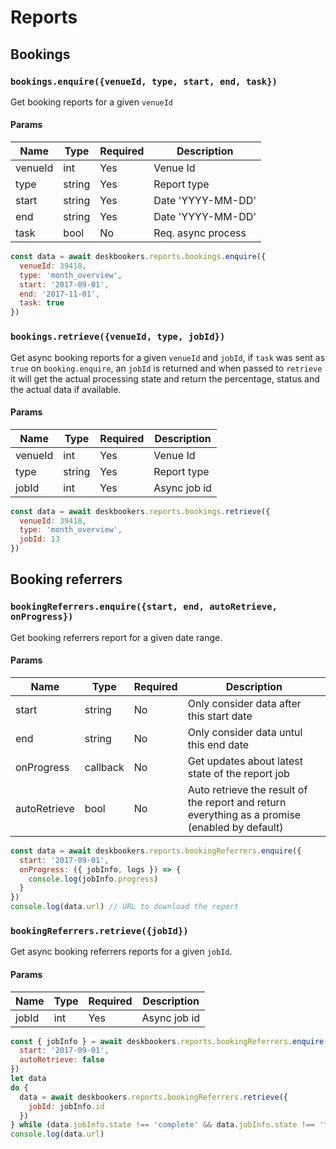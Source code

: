 # Reports

## Bookings

### `bookings.enquire({venueId, type, start, end, task})`

Get booking reports for a given `venueId`

#### Params

| Name           | Type   | Required | Description         |
| -------------- | ------ | -------- | ------------------- |
| venueId        | int    | Yes      | Venue Id            |
| type           | string | Yes      | Report type         |
| start          | string | Yes      | Date 'YYYY-MM-DD'   |
| end            | string | Yes      | Date 'YYYY-MM-DD'   |
| task           | bool   | No       | Req. async process  |

```js
const data = await deskbookers.reports.bookings.enquire({
  venueId: 39418,
  type: 'month_overview',
  start: '2017-09-01',
  end: '2017-11-01',
  task: true
})
```

### `bookings.retrieve({venueId, type, jobId})`

Get async booking reports for a given `venueId` and `jobId`,
if `task` was sent as `true` on `booking.enquire`, an `jobId`
is returned and when passed to `retrieve` it will get the actual
processing state and return the percentage, status and the actual
data if available.

#### Params

| Name           | Type   | Required | Description         |
| -------------- | ------ | -------- | ------------------- |
| venueId        | int    | Yes      | Venue Id            |
| type           | string | Yes      | Report type         |
| jobId          | int    | Yes      | Async job id        |

```js
const data = await deskbookers.reports.bookings.retrieve({
  venueId: 39418,
  type: 'month_overview',
  jobId: 13
})
```

## Booking referrers

### `bookingReferrers.enquire({start, end, autoRetrieve, onProgress})`

Get booking referrers report for a given date range.

#### Params

| Name         | Type     | Required | Description                                      |
| ------------ | -------- | -------- | ------------------------------------------------ |
| start        | string   | No       | Only consider data after this start date         |
| end          | string   | No       | Only consider data untul this end date           |
| onProgress   | callback | No       | Get updates about latest state of the report job |
| autoRetrieve | bool     | No       | Auto retrieve the result of the report and return everything as a promise (enabled by default) |

```js
const data = await deskbookers.reports.bookingReferrers.enquire({
  start: '2017-09-01',
  onProgress: ({ jobInfo, logs }) => {
    console.log(jobInfo.progress)
  }
})
console.log(data.url) // URL to download the report
```

### `bookingReferrers.retrieve({jobId})`

Get async booking referrers reports for a given `jobId`.

#### Params

| Name           | Type   | Required | Description         |
| -------------- | ------ | -------- | ------------------- |
| jobId          | int    | Yes      | Async job id        |

```js
const { jobInfo } = await deskbookers.reports.bookingReferrers.enquire({
  start: '2017-09-01',
  autoRetrieve: false
})
let data
do {
  data = await deskbookers.reports.bookingReferrers.retrieve({
    jobId: jobInfo.id
  })
} while (data.jobInfo.state !== 'complete' && data.jobInfo.state !== 'failed');
console.log(data.url)
```
